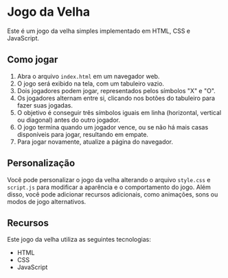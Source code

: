 # Jogo da Velha

Este é um jogo da velha simples implementado em HTML, CSS e JavaScript.

## Como jogar

1. Abra o arquivo `index.html` em um navegador web.
2. O jogo será exibido na tela, com um tabuleiro vazio.
3. Dois jogadores podem jogar, representados pelos símbolos "X" e "O".
4. Os jogadores alternam entre si, clicando nos botões do tabuleiro para fazer suas jogadas.
5. O objetivo é conseguir três símbolos iguais em linha (horizontal, vertical ou diagonal) antes do outro jogador.
6. O jogo termina quando um jogador vence, ou se não há mais casas disponíveis para jogar, resultando em empate.
7. Para jogar novamente, atualize a página do navegador.

## Personalização

Você pode personalizar o jogo da velha alterando o arquivo `style.css` e `script.js` para modificar a aparência e o comportamento do jogo. Além disso, você pode adicionar recursos adicionais, como animações, sons ou modos de jogo alternativos.

## Recursos

Este jogo da velha utiliza as seguintes tecnologias:

- HTML
- CSS
- JavaScript


